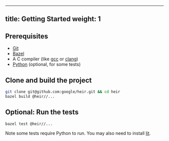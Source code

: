 <!-- mdformat off(yaml frontmatter) -->
---
title: Getting Started
weight: 1
---
<!-- mdformat on -->

## Prerequisites

-   [Git](https://git-scm.com/)
-   [Bazel](https://github.com/bazelbuild/bazelisk)
-   A C compiler (like [gcc](https://gcc.gnu.org/) or
    [clang](https://clang.llvm.org/))
-   [Python](https://www.python.org/) (optional, for some tests)

## Clone and build the project

```bash
git clone git@github.com:google/heir.git && cd heir
bazel build @heir//...
```

## Optional: Run the tests

```bash
bazel test @heir//...
```

Note some tests require Python to run. You may also need to install
[lit](https://pypi.org/project/lit/).
